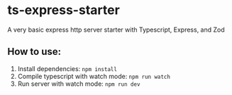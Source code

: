 # ts-express-starter

A very basic express http server starter with Typescript, Express, and Zod

## How to use:

1. Install dependencies: `npm install`
2. Compile typescript with watch mode: `npm run watch`
3. Run server with watch mode: `npm run dev`
